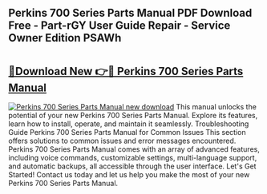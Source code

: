 ## Perkins 700 Series Parts Manual PDF Download Free - Part-rGY User Guide Repair - Service Owner Edition PSAWh

# <h2><a href="http://bc76797.oget.top/?id=Perkins+700+Series+Parts+Manual">🔗Download New 👉🔴 Perkins 700 Series Parts Manual</a></h2>

[![Perkins 700 Series Parts Manual new download](https://i.imgur.com/5g1atiW.png)](http://bc76797.oget.top/?id=Perkins+700+Series+Parts+Manual)
This manual unlocks the potential of your new Perkins 700 Series Parts Manual. Explore its features, learn how to install, operate, and maintain it seamlessly. Troubleshooting Guide Perkins 700 Series Parts Manual for Common Issues This section offers solutions to common issues and error messages encountered. Perkins 700 Series Parts Manual comes with an array of advanced features, including voice commands, customizable settings, multi-language support, and automatic backups, all accessible through the user interface. Let's Get Started! Contact us today and let us help you make the most of your new Perkins 700 Series Parts Manual.
